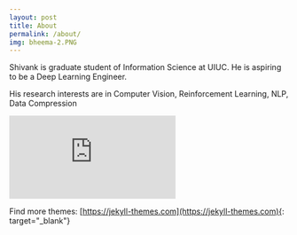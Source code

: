 ```yaml
---
layout: post
title: About
permalink: /about/
img: bheema-2.PNG
---
```


Shivank is graduate student of Information Science at UIUC. He is aspiring to be a Deep Learning Engineer.

His research interests are in Computer Vision, Reinforcement Learning, NLP, Data Compression


<iframe class="video" src="https://www.youtube.com/watch?v=vT1JzLTH4G4&t=11s" frameborder="0" allowfullscreen></iframe>


Find more themes: [https://jekyll-themes.com](https://jekyll-themes.com){: target="_blank"}